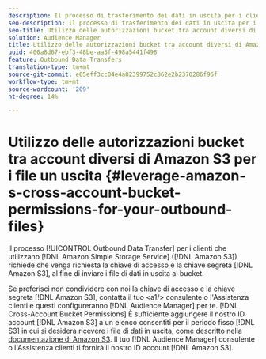 ```yaml
---
description: Il processo di trasferimento dei dati in uscita per i clienti che utilizzano  Amazon Simple Storage Service ( Amazon S3) richiede la richiesta della chiave di accesso e della chiave segreta  Amazon S3, al fine di inviare i file di dati in uscita al bucket.
seo-description: Il processo di trasferimento dei dati in uscita per i clienti che utilizzano  Amazon Simple Storage Service ( Amazon S3) richiede la richiesta della chiave di accesso e della chiave segreta  Amazon S3, al fine di inviare i file di dati in uscita al bucket.
seo-title: Utilizzo delle autorizzazioni bucket tra account diversi di Amazon S3 per i file un uscita
solution: Audience Manager
title: Utilizzo delle autorizzazioni bucket tra account diversi di Amazon S3 per i file un uscita
uuid: 400a8d67-ebf3-48be-aa3f-498a5441f498
feature: Outbound Data Transfers
translation-type: tm+mt
source-git-commit: e05eff3cc04e4a82399752c862e2b2370286f96f
workflow-type: tm+mt
source-wordcount: '209'
ht-degree: 14%

---
```



# Utilizzo delle autorizzazioni bucket tra account diversi di Amazon S3 per i file un uscita {#leverage-amazon-s-cross-account-bucket-permissions-for-your-outbound-files}

Il processo [!UICONTROL Outbound Data Transfer] per i clienti che utilizzano [!DNL Amazon Simple Storage Service] ([!DNL Amazon S3]) richiede che venga richiesta la chiave di accesso e la chiave segreta [!DNL Amazon S3], al fine di inviare i file di dati in uscita al bucket.

Se preferisci non condividere con noi la chiave di accesso e la chiave segreta [!DNL Amazon S3], contatta il tuo &lt;a1/> consulente o l&#39;Assistenza clienti e questi configureranno [!DNL Audience Manager] per te. [!DNL Cross-Account Bucket Permissions] È sufficiente aggiungere il nostro ID account [!DNL Amazon S3] a un elenco consentiti  per il periodo fisso [!DNL S3] in cui si desidera ricevere i file di dati in uscita, come descritto nella [ documentazione di Amazon S3](https://docs.aws.amazon.com/AmazonS3/latest/dev/example-walkthroughs-managing-access-example2.html). Il tuo [!DNL Audience Manager] consulente o l&#39;Assistenza clienti ti fornirà il nostro ID account [!DNL Amazon S3].